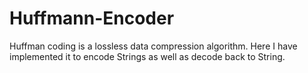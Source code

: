 # Huffmann-Encoder
Huffman coding is a lossless data compression algorithm. Here I have implemented it to encode Strings as well as decode back to String.
